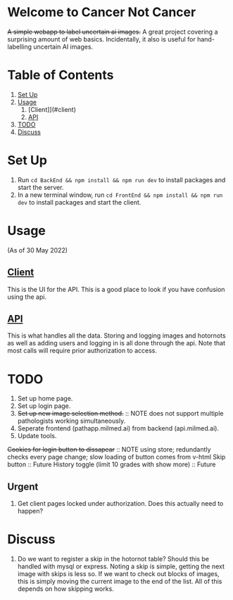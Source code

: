 # Welcome to Cancer Not Cancer

~~A simple webapp to label uncertain ai images.~~
A great project covering a surprising amount of web basics. Incidentally, it also is useful for hand-labelling uncertain AI images.

# Table of Contents

1. [Set Up](#set-up)
2. [Usage](#usage)
    1. [Client]](#client)
    2. [API](#api)
3. [TODO](#todo)
4. [Discuss](#discuss)

# Set Up

1. Run `cd BackEnd && npm install && npm run dev` to install packages and start the server.
2. In a new terminal window, run `cd FrontEnd && npm install && npm run dev` to install packages and start the client.

# Usage

(As of 30 May 2022)

## [Client](client/README.md)

This is the UI for the API. This is a good place to look if you have confusion using the api.

## [API](api/README.md)

This is what handles all the data. Storing and logging images and hotornots as well as adding users and logging in is all done through the api. Note that most calls will require prior authorization to access.

# TODO

1. Set up home page.
2. Set up login page.
3. ~~Set up new image selection method.~~ :: NOTE does not support multiple pathologists working simultaneously.
4. Seperate frontend (pathapp.milmed.ai) from backend (api.milmed.ai).
5. Update tools.

~~Cookies for login button to dissapear~~ :: NOTE using store; redundantly checks every page change; slow loading of button comes from v-html
Skip button :: Future
History toggle (limit 10 grades with show more) :: Future

## Urgent

1. Get client pages locked under authorization. Does this actually need to happen?

# Discuss

1. Do we want to register a skip in the hotornot table? Should this be handled with mysql or express. Noting a skip is simple, getting the next image with skips is less so. If we want to check out blocks of images, this is simply moving the current image to the end of the list. All of this depends on how skipping works.